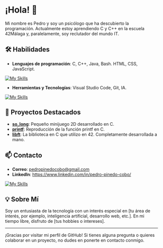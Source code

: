# ¡Hola! 👋

Mi nombre es Pedro y soy un psicólogo que ha descubierto la programación. Actualmente estoy aprendiendo C y C++ en la escuela 42Málaga y, paralelamente, soy reclutador del mundo IT. 

## 🛠 Habilidades

- **Lenguajes de programación**: C, C++, Java, Bash. HTML, CSS, JavaScript.
<a href="https://github.com/pepinedo/pepinedo">
    <img src="https://skillicons.dev/icons?i=c,cpp,java,html,css,js" alt="My Skills">
</a>

- **Herramientas y Tecnologías**: Visual Studio Code, Git, IA.
<a href="https://github.com/pepinedo/pepinedo">
    <img src="https://skillicons.dev/icons?i=vsc, git, IA" alt="My Skills">
</a>

## 🚀 Proyectos Destacados

- **[so_long](https://github.com/pepinedo/so_long)**: Pequeño minijuego 2D desarrollado en C.
- **[printf]((https://github.com/pepinedo/Printf))**: Reproducción de la función printf en C. 
- **[libft](https://github.com/pepinedo/Libft)**: La biblioteca en C que utilizo en 42. Completamente desarrollada a mano.

## 📫 Contacto

- **Correo**: pedropinedocobo@gmail.com
- **LinkedIn**: https://www.linkedin.com/in/pedro-pinedo-cobo/

<a href="https://github.com/francfer-art/francfer-art">
    <img src="https://skillicons.dev/icons?i=c,cpp,python,html,css" alt="My Skills">
</a>

## 💡 Sobre Mí

Soy un entusiasta de la tecnología con un interés especial en [tu área de interés, por ejemplo, inteligencia artificial, desarrollo web, etc.]. En mi tiempo libre, disfruto de [tus hobbies o intereses].

---

¡Gracias por visitar mi perfil de GitHub! Si tienes alguna pregunta o quieres colaborar en un proyecto, no dudes en ponerte en contacto conmigo.
